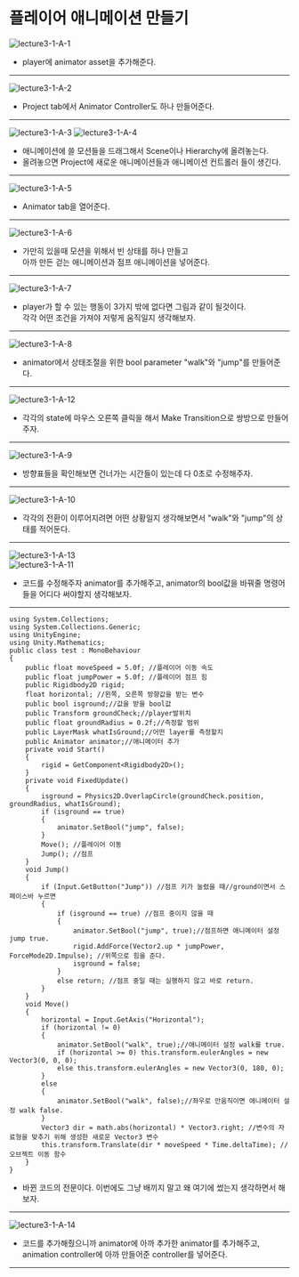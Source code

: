 플레이어 애니메이션 만들기  
=======================
![lecture3-1-A-1](https://github.com/isp829/HU/blob/master/images/lecture3/3-1-A/3-1-A-1.png)
* player에 animator asset을 추가해준다.  
--------------------------  
![lecture3-1-A-2](https://github.com/isp829/HU/blob/master/images/lecture3/3-1-A/3-1-A-2.png)
* Project tab에서 Animator Controller도 하나 만들어준다.  
--------------------------  
![lecture3-1-A-3](https://github.com/isp829/HU/blob/master/images/lecture3/3-1-A/3-1-A-3.PNG)
![lecture3-1-A-4](https://github.com/isp829/HU/blob/master/images/lecture3/3-1-A/3-1-A-4.PNG)
* 애니메이션에 쓸 모션들을 드래그해서 Scene이나 Hierarchy에 올려놓는다.   
* 올려놓으면 Project에 새로운 애니메이션들과 애니메이션 컨트롤러 들이 생긴다.  
--------------------------   
![lecture3-1-A-5](https://github.com/isp829/HU/blob/master/images/lecture3/3-1-A/3-1-A-5.png)
* Animator tab을 열어준다.   
--------------------------  
![lecture3-1-A-6](https://github.com/isp829/HU/blob/master/images/lecture3/3-1-A/3-1-A-6.png)
* 가만히 있을때 모션을 위해서 빈 상태를 하나 만들고  
아까 만든 걷는 애니메이션과 점프 애니메이션을 넣어준다.  
--------------------------  
![lecture3-1-A-7](https://github.com/isp829/HU/blob/master/images/lecture3/3-1-A/3-1-A-7.png)
* player가 할 수 있는 행동이 3가지 밖에 없다면 그림과 같이 될것이다.  
각각 어떤 조건을 가져야 저렇게 움직일지 생각해보자.  
--------------------------  
![lecture3-1-A-8](https://github.com/isp829/HU/blob/master/images/lecture3/3-1-A/3-1-A-8.png)
* animator에서 상태조절을 위한 bool parameter "walk"와 "jump"를 만들어준다.  
--------------------------  
![lecture3-1-A-12](https://github.com/isp829/HU/blob/master/images/lecture3/3-1-A/3-1-A-12.png)
* 각각의 state에 마우스 오른쪽 클릭을 해서 Make Transition으로 쌍방으로 만들어주자.  
--------------------------------------    
![lecture3-1-A-9](https://github.com/isp829/HU/blob/master/images/lecture3/3-1-A/3-1-A-9.png)
* 방향표들을 확인해보면 건너가는 시간들이 있는데 다 0초로 수정해주자.  
--------------------------  
![lecture3-1-A-10](https://github.com/isp829/HU/blob/master/images/lecture3/3-1-A/3-1-A-10.PNG)
* 각각의 전환이 이루어지려면 어떤 상황일지 생각해보면서 "walk"와 "jump"의 상태를 적어둔다.  
--------------------------  
![lecture3-1-A-13](https://github.com/isp829/HU/blob/master/images/lecture3/3-1-A/3-1-A-13.PNG)  
![lecture3-1-A-11](https://github.com/isp829/HU/blob/master/images/lecture3/3-1-A/3-1-A-11.PNG)  
* 코드를 수정해주자 animator를 추가해주고, animator의 bool값을 바꿔줄 명령어들을 어디다 써야할지 생각해보자.    
--------------------------  

```
using System.Collections;
using System.Collections.Generic;
using UnityEngine;
using Unity.Mathematics;
public class test : MonoBehaviour
{
    public float moveSpeed = 5.0f; //플레이어 이동 속도
    public float jumpPower = 5.0f; //플레이어 점프 힘
    public Rigidbody2D rigid;
    float horizontal; //왼쪽, 오른쪽 방향값을 받는 변수
    public bool isground;//값을 받을 bool값
    public Transform groundCheck;//player발위치
    public float groundRadius = 0.2f;//측정할 범위
    public LayerMask whatIsGround;//어떤 layer를 측정할지
    public Animator animator;//애니메이터 추가
    private void Start()
    {
        rigid = GetComponent<Rigidbody2D>();
    }
    private void FixedUpdate()
    {
        isground = Physics2D.OverlapCircle(groundCheck.position, groundRadius, whatIsGround);
        if (isground == true)
        {
            animator.SetBool("jump", false);
        }
        Move(); //플레이어 이동
        Jump(); //점프   
    }
    void Jump()
    {
        if (Input.GetButton("Jump")) //점프 키가 눌렸을 때//ground이면서 스페이스바 누르면 
        {
            if (isground == true) //점프 중이지 않을 때
            {
                animator.SetBool("jump", true);//점프하면 애니메이터 설정 jump true.
                rigid.AddForce(Vector2.up * jumpPower, ForceMode2D.Impulse); //위쪽으로 힘을 준다.
                isground = false;
            }
            else return; //점프 중일 때는 실행하지 않고 바로 return.
        }
    }
    void Move()
    {
        horizontal = Input.GetAxis("Horizontal");
        if (horizontal != 0)
        {
            animator.SetBool("walk", true);//애니메이터 설정 walk를 true.
            if (horizontal >= 0) this.transform.eulerAngles = new Vector3(0, 0, 0);
            else this.transform.eulerAngles = new Vector3(0, 180, 0);
        }
        else 
        {
            animator.SetBool("walk", false);//좌우로 안움직이면 애니메이터 설정 walk false.
        }
        Vector3 dir = math.abs(horizontal) * Vector3.right; //변수의 자료형을 맞추기 위해 생성한 새로운 Vector3 변수
        this.transform.Translate(dir * moveSpeed * Time.deltaTime); //오브젝트 이동 함수
    }
}
```
* 바뀐 코드의 전문이다. 이번에도 그냥 배끼지 말고 왜 여기에 썼는지 생각하면서 해보자.  
-----------------------------  
![lecture3-1-A-14](https://github.com/isp829/HU/blob/master/images/lecture3/3-1-A/3-1-A-14.)
* 코드를 추가해줬으니까 animator에 아까 추가한 animator를 추가해주고, animation controller에 아까 만들어준 controller를 넣어준다.  
--------------------------  

